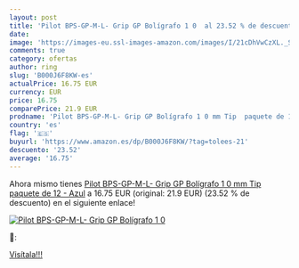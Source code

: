 ```yaml
---
layout: post
title: 'Pilot BPS-GP-M-L- Grip GP Bolígrafo 1 0  al 23.52 % de descuento'
date: 
image: 'https://images-eu.ssl-images-amazon.com/images/I/21cDhVwCzXL._SL200_.jpg'
comments: true
category: ofertas
author: ring
slug: 'B000J6F8KW-es'
actualPrice: 16.75 EUR
currency: EUR
price: 16.75
comparePrice: 21.9 EUR
prodname: 'Pilot BPS-GP-M-L- Grip GP Bolígrafo 1 0 mm Tip  paquete de 12  - Azul'
country: 'es'
flag: '🇪🇸'
buyurl: 'https://www.amazon.es/dp/B000J6F8KW/?tag=tolees-21'
descuento: '23.52'
average: '16.75'
---
```


Ahora mismo tienes [Pilot BPS-GP-M-L- Grip GP Bolígrafo 1 0 mm Tip  paquete de 12  - Azul](https://www.amazon.es/dp/B000J6F8KW/?tag=tolees-21) a 16.75 EUR (original: 21.9 EUR) (23.52 %  de descuento) en el siguiente enlace!

[![Pilot BPS-GP-M-L- Grip GP Bolígrafo 1 0 ](https://images-eu.ssl-images-amazon.com/images/I/21cDhVwCzXL._SL200_.jpg)](https://www.amazon.es/dp/B000J6F8KW/?tag=tolees-21)

🔎:


[Visítala!!!](https://www.amazon.es/dp/B000J6F8KW/?tag=tolees-21)
